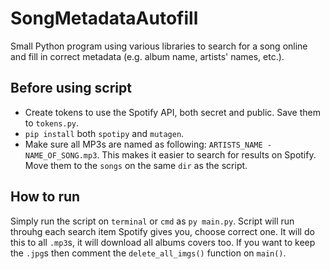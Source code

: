 # SongMetadataAutofill
Small Python program using various libraries to search for a song online and fill in correct metadata (e.g. album name, artists' names, etc.).

## Before using script
- Create tokens to use the Spotify API, both secret and public. Save them to `tokens.py`.
- `pip install` both `spotipy` and `mutagen`.
- Make sure all MP3s are named as following: `ARTISTS_NAME - NAME_OF_SONG.mp3`. This makes it easier to search for results on Spotify. Move them to the `songs` on the same `dir` as the script.

## How to run
Simply run the script on `terminal` or `cmd` as `py main.py`.
Script will run throuhg each search item Spotify gives you, choose correct one. It will do this to all `.mp3`s, it will download all albums covers too. If you want to keep the `.jpg`s then comment the `delete_all_imgs()` function on `main()`.